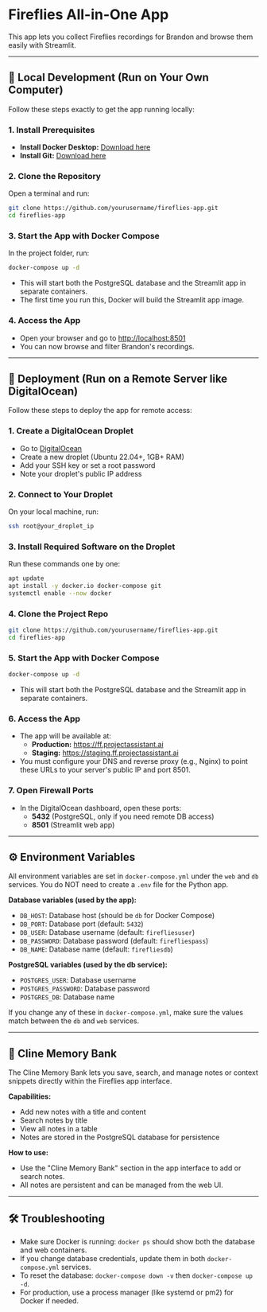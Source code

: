 # Fireflies All-in-One App

This app lets you collect Fireflies recordings for Brandon and browse them easily with Streamlit.

---

## 🚀 Local Development (Run on Your Own Computer)

Follow these steps exactly to get the app running locally:

### 1. Install Prerequisites
- **Install Docker Desktop:** [Download here](https://www.docker.com/products/docker-desktop/)
- **Install Git:** [Download here](https://git-scm.com/downloads)

### 2. Clone the Repository
Open a terminal and run:
```sh
git clone https://github.com/yourusername/fireflies-app.git
cd fireflies-app
```

### 3. Start the App with Docker Compose
In the project folder, run:
```sh
docker-compose up -d
```
- This will start both the PostgreSQL database and the Streamlit app in separate containers.
- The first time you run this, Docker will build the Streamlit app image.

### 4. Access the App
- Open your browser and go to [http://localhost:8501](http://localhost:8501)
- You can now browse and filter Brandon's recordings.

---

## 🚀 Deployment (Run on a Remote Server like DigitalOcean)

Follow these steps to deploy the app for remote access:

### 1. Create a DigitalOcean Droplet
- Go to [DigitalOcean](https://cloud.digitalocean.com/droplets)
- Create a new droplet (Ubuntu 22.04+, 1GB+ RAM)
- Add your SSH key or set a root password
- Note your droplet's public IP address

### 2. Connect to Your Droplet
On your local machine, run:
```sh
ssh root@your_droplet_ip
```

### 3. Install Required Software on the Droplet
Run these commands one by one:
```sh
apt update
apt install -y docker.io docker-compose git
systemctl enable --now docker
```

### 4. Clone the Project Repo
```sh
git clone https://github.com/yourusername/fireflies-app.git
cd fireflies-app
```

### 5. Start the App with Docker Compose
```sh
docker-compose up -d
```
- This will start both the PostgreSQL database and the Streamlit app in separate containers.

### 6. Access the App
- The app will be available at:
  - **Production:** https://ff.projectassistant.ai
  - **Staging:** https://staging.ff.projectassistant.ai
- You must configure your DNS and reverse proxy (e.g., Nginx) to point these URLs to your server's public IP and port 8501.

### 7. Open Firewall Ports
- In the DigitalOcean dashboard, open these ports:
  - **5432** (PostgreSQL, only if you need remote DB access)
  - **8501** (Streamlit web app)

---

## ⚙️ Environment Variables

All environment variables are set in `docker-compose.yml` under the `web` and `db` services. You do NOT need to create a `.env` file for the Python app.

**Database variables (used by the app):**
- `DB_HOST`: Database host (should be `db` for Docker Compose)
- `DB_PORT`: Database port (default: `5432`)
- `DB_USER`: Database username (default: `firefliesuser`)
- `DB_PASSWORD`: Database password (default: `firefliespass`)
- `DB_NAME`: Database name (default: `firefliesdb`)

**PostgreSQL variables (used by the db service):**
- `POSTGRES_USER`: Database username
- `POSTGRES_PASSWORD`: Database password
- `POSTGRES_DB`: Database name

If you change any of these in `docker-compose.yml`, make sure the values match between the `db` and `web` services.

---

## 🧠 Cline Memory Bank

The Cline Memory Bank lets you save, search, and manage notes or context snippets directly within the Fireflies app interface.

**Capabilities:**
- Add new notes with a title and content
- Search notes by title
- View all notes in a table
- Notes are stored in the PostgreSQL database for persistence

**How to use:**
- Use the "Cline Memory Bank" section in the app interface to add or search notes.
- All notes are persistent and can be managed from the web UI.

---

## 🛠️ Troubleshooting
- Make sure Docker is running: `docker ps` should show both the database and web containers.
- If you change database credentials, update them in both `docker-compose.yml` services.
- To reset the database: `docker-compose down -v` then `docker-compose up -d`.
- For production, use a process manager (like systemd or pm2) for Docker if needed. 